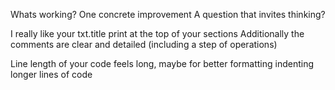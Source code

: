 Whats working?
One concrete improvement
A question that invites thinking?

I really like your txt.title print at the top of your sections 
Additionally the comments are clear and detailed (including a step of operations)

Line length of your code feels long, maybe for better formatting  indenting longer lines of code
